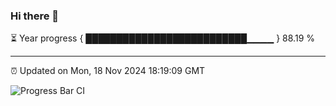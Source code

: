 ### Hi there 👋

⏳ Year progress { ██████████████████████████▁▁▁▁ } 88.19 %

---

⏰ Updated on Mon, 18 Nov 2024 18:19:09 GMT

![Progress Bar CI](https://github.com/liununu/liununu/workflows/Progress%20Bar%20CI/badge.svg)
